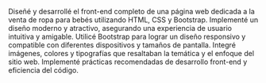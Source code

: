 Diseñé y desarrollé el front-end completo de una página web dedicada a la venta de ropa para bebés utilizando HTML, CSS y Bootstrap.
Implementé un diseño moderno y atractivo, asegurando una experiencia de usuario intuitiva y amigable.
Utilicé Bootstrap para lograr un diseño responsivo y compatible con diferentes dispositivos y tamaños de pantalla.
Integré imágenes, colores y tipografías que resaltaban la temática y el enfoque del sitio web.
Implementé prácticas recomendadas de desarrollo front-end y eficiencia del código.
